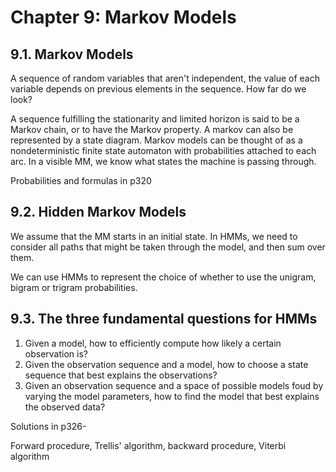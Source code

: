 # Chapter 9: Markov Models

## 9.1. Markov Models

A sequence of random variables that aren't independent, the value of each variable depends on previous elements in the sequence. How far do we look?

A sequence fulfilling the stationarity and limited horizon is said to be a Markov chain, or to have the Markov property. A markov can also be represented by a state diagram. Markov models can be thought of as a nondeterministic finite state automaton with probabilities attached to each arc. In a visible MM, we know what states the machine is passing through.

Probabilities and formulas in p320

## 9.2. Hidden Markov Models

We assume that the MM starts in an initial state. In HMMs, we need to consider all paths that might be taken through the model, and then sum over them. 

We can use HMMs to represent the choice of whether to use the unigram, bigram or trigram probabilities.

## 9.3. The three fundamental questions for HMMs

1. Given a model, how to efficiently compute how likely a certain observation is?
2. Given the observation sequence and a model, how to choose a state sequence that best explains the observations?
3. Given an observation sequence and a space of possible models foud by varying the model parameters, how to find the model that best explains the observed data?

Solutions in p326-

Forward procedure, Trellis' algorithm, backward procedure, Viterbi algorithm
